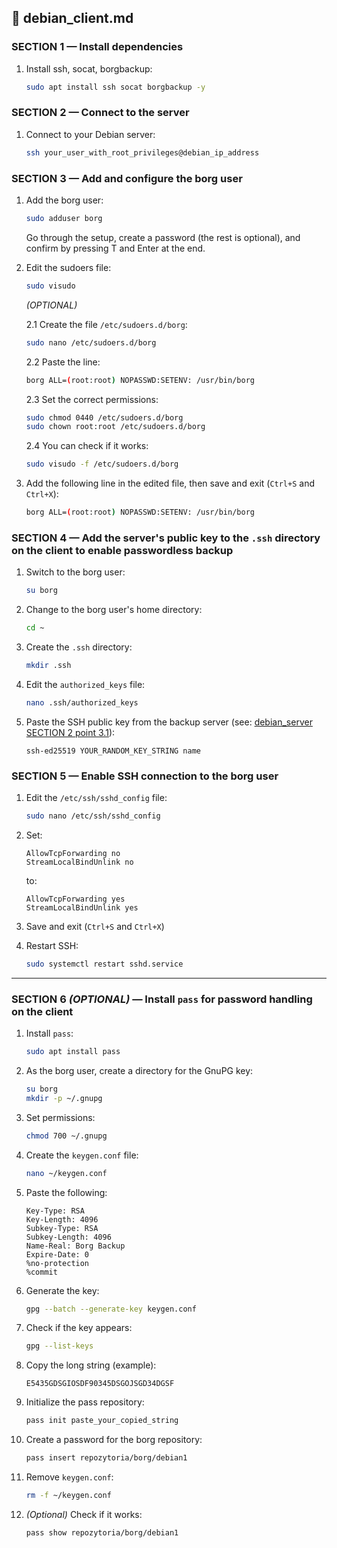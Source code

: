 ## 📁 debian_client.md

### SECTION 1 — Install dependencies

1. Install ssh, socat, borgbackup:
   ```bash
   sudo apt install ssh socat borgbackup -y
   ```

### SECTION 2 — Connect to the server

1. Connect to your Debian server:
   ```bash
   ssh your_user_with_root_privileges@debian_ip_address
   ```

### SECTION 3 — Add and configure the borg user

1. Add the borg user:
   ```bash
   sudo adduser borg
   ```
   Go through the setup, create a password (the rest is optional), and confirm by pressing T and Enter at the end.

2. Edit the sudoers file:
   ```bash
   sudo visudo
   ```

   *(OPTIONAL)*

   2.1 Create the file `/etc/sudoers.d/borg`:
   ```bash
   sudo nano /etc/sudoers.d/borg
   ```

   2.2 Paste the line:
   ```bash
   borg ALL=(root:root) NOPASSWD:SETENV: /usr/bin/borg
   ```

   2.3 Set the correct permissions:
   ```bash
   sudo chmod 0440 /etc/sudoers.d/borg
   sudo chown root:root /etc/sudoers.d/borg
   ```

   2.4 You can check if it works:
   ```bash
   sudo visudo -f /etc/sudoers.d/borg
   ```

3. Add the following line in the edited file, then save and exit (`Ctrl+S` and `Ctrl+X`):
   ```bash
   borg ALL=(root:root) NOPASSWD:SETENV: /usr/bin/borg
   ```

### SECTION 4 — Add the server's public key to the `.ssh` directory on the client to enable passwordless backup

1. Switch to the borg user:
   ```bash
   su borg
   ```

2. Change to the borg user's home directory:
   ```bash
   cd ~
   ```

3. Create the `.ssh` directory:
   ```bash
   mkdir .ssh
   ```

4. Edit the `authorized_keys` file:
   ```bash
   nano .ssh/authorized_keys
   ```

5. Paste the SSH public key from the backup server (see: [debian_server SECTION 2 point 3.1](debian_server.md)):
   ```
   ssh-ed25519 YOUR_RANDOM_KEY_STRING name
   ```

### SECTION 5 — Enable SSH connection to the borg user

1. Edit the `/etc/ssh/sshd_config` file:
   ```bash
   sudo nano /etc/ssh/sshd_config
   ```

2. Set:
   ```
   AllowTcpForwarding no
   StreamLocalBindUnlink no
   ```
   to:
   ```
   AllowTcpForwarding yes
   StreamLocalBindUnlink yes
   ```

3. Save and exit (`Ctrl+S` and `Ctrl+X`)

4. Restart SSH:
   ```bash
   sudo systemctl restart sshd.service
   ```

---

### SECTION 6 *(OPTIONAL)* — Install `pass` for password handling on the client

1. Install `pass`:
   ```bash
   sudo apt install pass
   ```

2. As the borg user, create a directory for the GnuPG key:
   ```bash
   su borg
   mkdir -p ~/.gnupg
   ```

3. Set permissions:
   ```bash
   chmod 700 ~/.gnupg
   ```

4. Create the `keygen.conf` file:
   ```bash
   nano ~/keygen.conf
   ```

5. Paste the following:
   ```
   Key-Type: RSA
   Key-Length: 4096
   Subkey-Type: RSA
   Subkey-Length: 4096
   Name-Real: Borg Backup
   Expire-Date: 0
   %no-protection
   %commit
   ```

6. Generate the key:
   ```bash
   gpg --batch --generate-key keygen.conf
   ```

7. Check if the key appears:
   ```bash
   gpg --list-keys
   ```

8. Copy the long string (example):
   ```
   E5435GDSGIOSDF90345DSGOJSGD34DGSF
   ```

9. Initialize the pass repository:
   ```bash
   pass init paste_your_copied_string
   ```

10. Create a password for the borg repository:
    ```bash
    pass insert repozytoria/borg/debian1
    ```

11. Remove `keygen.conf`:
    ```bash
    rm -f ~/keygen.conf
    ```

12. *(Optional)* Check if it works:
    ```bash
    pass show repozytoria/borg/debian1
    ```